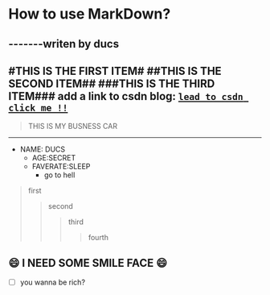 How to use MarkDown?
===
-------writen by ducs
---

#THIS IS THE FIRST ITEM#
##THIS IS THE SECOND ITEM##
###THIS IS THE THIRD ITEM###
add  a link to csdn blog:
[`lead to csdn click me !!`](http://blog.csdn.net "csdn实例")
---
>THIS IS MY BUSNESS CAR

---
* NAME: DUCS<br>
  *  AGE:SECRET<br>
    * FAVERATE:SLEEP<br>
      * go to hell

> first
>> second 
>>> third
>>>> fourth

 :smile: I NEED SOME SMILE FACE  :smile:
---

-[ ] you wanna be rich?

